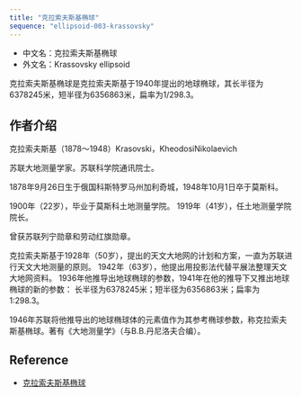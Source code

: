 ```yaml
---
title: "克拉索夫斯基椭球"
sequence: "ellipsoid-003-krassovsky"
---
```


- 中文名：克拉索夫斯基椭球
- 外文名：Krassovsky ellipsoid

克拉索夫斯基椭球是克拉索夫斯基于1940年提出的地球椭球，其长半径为6378245米，短半径为6356863米，扁率为1/298.3。

## 作者介绍

克拉索夫斯基（1878～1948）Krasovski，KheodosiNikolaevich

苏联大地测量学家。苏联科学院通讯院士。

1878年9月26日生于俄国科斯特罗马州加利奇城，1948年10月1日卒于莫斯科。

1900年（22岁），毕业于莫斯科土地测量学院。
1919年（41岁），任土地测量学院院长。

曾获苏联列宁勋章和劳动红旗勋章。

克拉索夫斯基于1928年（50岁），提出的天文大地网的计划和方案，一直为苏联进行天文大地测量的原则。
1942年（63岁），他提出用投影法代替平展法整理天文大地网资料。
1936年他推导出地球椭球的参数，1941年在他的推导下又推出地球椭球的新的参数：
长半径为6378245米；短半径为6356863米；扁率为1∶298.3。

1946年苏联将他推导出的地球椭球体的元素值作为其参考椭球参数，称克拉索夫斯基椭球。著有《大地测量学》（与B.B.丹尼洛夫合编）。



## Reference

- [克拉索夫斯基椭球](https://baike.baidu.com/item/%E5%85%8B%E6%8B%89%E7%B4%A2%E5%A4%AB%E6%96%AF%E5%9F%BA%E6%A4%AD%E7%90%83)
